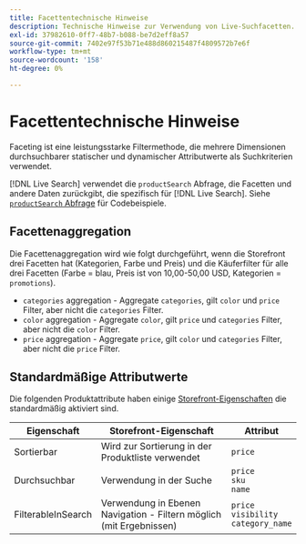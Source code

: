 ```yaml
---
title: Facettentechnische Hinweise
description: Technische Hinweise zur Verwendung von Live-Suchfacetten.
exl-id: 37982610-0ff7-48b7-b088-be7d2eff8a57
source-git-commit: 7402e97f53b71e488d860215487f4809572b7e6f
workflow-type: tm+mt
source-wordcount: '158'
ht-degree: 0%

---
```


# Facettentechnische Hinweise

Faceting ist eine leistungsstarke Filtermethode, die mehrere Dimensionen durchsuchbarer statischer und dynamischer Attributwerte als Suchkriterien verwendet.

[!DNL Live Search] verwendet die `productSearch` Abfrage, die Facetten und andere Daten zurückgibt, die spezifisch für [!DNL Live Search]. Siehe [`productSearch` Abfrage](https://devdocs.magento.com/live-search/product-search.html) für Codebeispiele.

## Facettenaggregation

Die Facettenaggregation wird wie folgt durchgeführt, wenn die Storefront drei Facetten hat (Kategorien, Farbe und Preis) und die Käuferfilter für alle drei Facetten (Farbe = blau, Preis ist von 10,00-50,00 USD, Kategorien = `promotions`).

* `categories` aggregation - Aggregate `categories`, gilt `color` und `price` Filter, aber nicht die `categories` Filter.
* `color` aggregation - Aggregate `color`, gilt `price` und `categories` Filter, aber nicht die `color` Filter.
* `price` aggregation - Aggregate `price`, gilt `color` und `categories` Filter, aber nicht die `price` Filter.

## Standardmäßige Attributwerte

Die folgenden Produktattribute haben einige [Storefront-Eigenschaften](https://docs.magento.com/user-guide/stores/attributes-product.html) die standardmäßig aktiviert sind.

| Eigenschaft | Storefront-Eigenschaft | Attribut |
|---|---|---|
| Sortierbar | Wird zur Sortierung in der Produktliste verwendet | `price` |
| Durchsuchbar | Verwendung in der Suche | `price` <br />`sku`<br />`name` |
| FilterableInSearch | Verwendung in Ebenen Navigation - Filtern möglich (mit Ergebnissen) | `price`<br />`visibility`<br />`category_name` |
